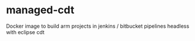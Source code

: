 # managed-cdt
Docker image to build arm projects in jenkins / bitbucket pipelines headless with eclipse cdt
